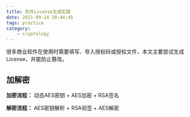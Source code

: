 ```yaml
---
title: 软件License生成实践
date: 2021-09-24 20:44:45
tags: practice
category: 
    - cryptology
---
```


很多商业软件在使用时需要填写、导入授权码或授权文件，本文主要尝试生成License，并能防止篡改。


## 加解密
**加密流程：**
动态AES密钥 + AES加密 + RSA签名

**解密流程：**
AES密钥解析 + RSA验签 + AES解密 



